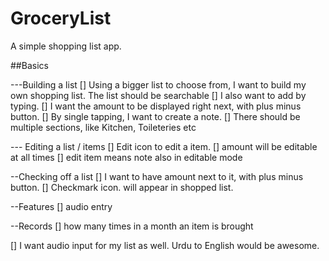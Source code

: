 # GroceryList

A simple shopping list app. 

##Basics

---Building a list 
[] Using a bigger list to choose from, I want to build my own shopping list. The list should be searchable
[] I also want to add by typing. 
[] I want the amount to be displayed right next, with plus minus button. 
[] By single tapping, I want to create a note. 
[] There should be multiple sections, like Kitchen, Toileteries etc

--- Editing a list / items
[] Edit icon to edit a item. 
[] amount will be editable at all times
[] edit item means note also in editable mode

--Checking off a list 
[] I want to have amount next to it, with plus minus button. 
[] Checkmark icon. will appear in shopped list.  


--Features
[] audio entry

--Records 
[] how many times in a month an item is brought



[] I want audio input for my list as well. Urdu to English would be awesome. 
